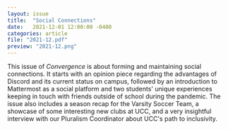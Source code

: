 ```yaml
---
layout: issue
title:  "Social Connections"
date:   2021-12-01 12:00:00 -0400
categories: article
file: "2021-12.pdf"
preview: "2021-12.png"
---
```


This issue of *Convergence* is about forming and maintaining social connections. It starts with an opinion piece regarding the advantages of Discord and its current status on campus, followed by an introduction to Mattermost as a social platform and two students' unique experiences keeping in touch with friends outside of school during the pandemic. The issue also includes a season recap for the Varsity Soccer Team, a showcase of some interesting new clubs at UCC, and a very insightful interview with our Pluralism Coordinator about UCC's path to inclusivity. 